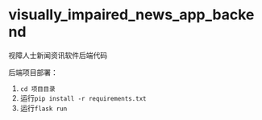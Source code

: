 # visually_impaired_news_app_backend
视障人士新闻资讯软件后端代码

后端项目部署：
1. `cd 项目目录` 
2. 运行`pip install -r requirements.txt`
3. 运行`flask run`

